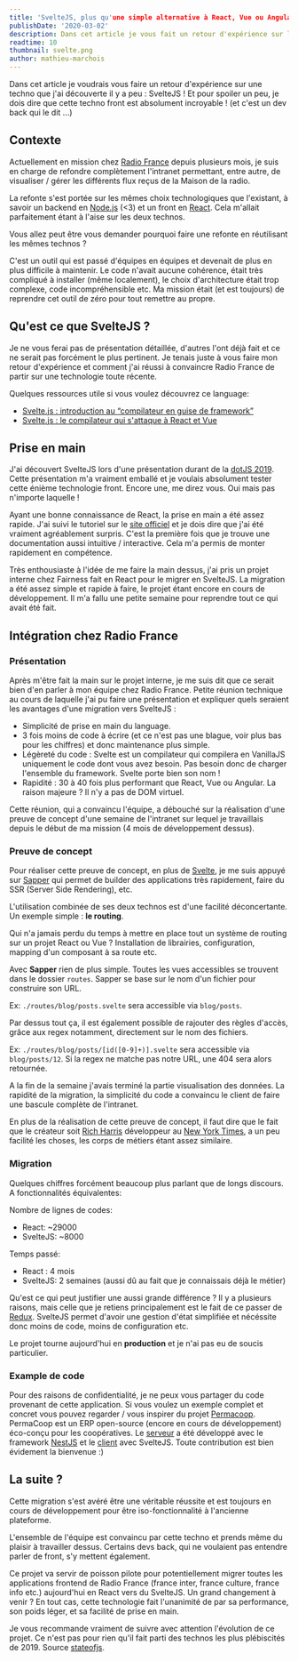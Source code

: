 ```yaml
---
title: 'SvelteJS, plus qu'une simple alternative à React, Vue ou Angular'
publishDate: '2020-03-02'
description: Dans cet article je vous fait un retour d'expérience sur l'utilisation de SvelteJS. Plus qu'une simple alternative ? La réponse est oui !
readtime: 10
thumbnail: svelte.png
author: mathieu-marchois
---
```


Dans cet article je voudrais vous faire un retour d'expérience sur une techno que j'ai découverte il y a peu : SvelteJS !
Et pour spoiler un peu, je dois dire que cette techno front est absolument incroyable ! (et c'est un dev back qui le dit ...)

## Contexte

Actuellement en mission chez [Radio France](https://www.radiofrance.fr/) depuis plusieurs mois, je suis en charge de refondre complètement l'intranet permettant, entre autre, de visualiser / gérer les différents flux reçus de la Maison de la radio.

La refonte s'est portée sur les mêmes choix technologiques que l'existant, à savoir un backend en [Node.js](https://nodejs.org) (<3) et un front en [React](https://fr.reactjs.org/). Cela m'allait parfaitement étant à l'aise sur les deux technos.

Vous allez peut être vous demander pourquoi faire une refonte en réutilisant les mêmes technos ?

C'est un outil qui est passé d'équipes en équipes et devenait de plus en plus difficile à maintenir. Le code n'avait aucune cohérence, était très compliqué à installer (même localement), le choix d'architecture était trop complexe, code incompréhensible etc.
Ma mission était (et est toujours) de reprendre cet outil de zéro pour tout remettre au propre.

## Qu'est ce que SvelteJS ?

Je ne vous ferai pas de présentation détaillée, d'autres l'ont déjà fait et ce ne serait pas forcément le plus pertinent. Je tenais juste à vous faire mon retour d'expérience et comment j'ai réussi à convaincre Radio France de partir sur une technologie toute récente.

Quelques ressources utile si vous voulez découvrez ce language:

-   [Svelte.js : introduction au “compilateur en guise de framework”](https://medium.com/@nilmanduil/svelte-js-le-compilateur-en-guise-de-framework-5473f1d727f8)
-   [Svelte.js : le compilateur qui s'attaque à React et Vue](http://www.meanjs.fr/svelte-la-librairie-le-compilateur-plutot-qui-sattaque-a-react-et-vue/)

## Prise en main

J'ai découvert SvelteJS lors d'une présentation durant de la [dotJS 2019](https://www.dotjs.io/schedule/dotjs-2019). Cette présentation m'a vraiment emballé et je voulais absolument tester cette énième technologie front. Encore une, me direz vous. Oui mais pas n'importe laquelle !

Ayant une bonne connaissance de React, la prise en main a été assez rapide. J'ai suivi le tutoriel sur le [site officiel](https://svelte.dev/tutorial/basics) et je dois dire que j'ai été vraiment agréablement surpris.
C'est la première fois que je trouve une documentation aussi intuitive / interactive. Cela m'a permis de monter rapidement en compétence.

Très enthousiaste à l'idée de me faire la main dessus, j'ai pris un projet interne chez Fairness fait en React pour le migrer en SvelteJS.
La migration a été assez simple et rapide à faire, le projet étant encore en cours de développement. Il m'a fallu une petite semaine pour reprendre tout ce qui avait été fait.

## Intégration chez Radio France

### Présentation

Après m'être fait la main sur le projet interne, je me suis dit que ce serait bien d'en parler à mon équipe chez Radio France.
Petite réunion technique au cours de laquelle j'ai pu faire une présentation et expliquer quels seraient les avantages d'une migration vers SvelteJS :

-   Simplicité de prise en main du language.
-   3 fois moins de code à écrire (et ce n'est pas une blague, voir plus bas pour les chiffres) et donc maintenance plus simple.
-   Légèreté du code : Svelte est un compilateur qui compilera en VanillaJS uniquement le code dont vous avez besoin. Pas besoin donc de charger l'ensemble du framework. Svelte porte bien son nom !
-   Rapidité : 30 à 40 fois plus performant que React, Vue ou Angular. La raison majeure ? Il n'y a pas de DOM virtuel.

Cette réunion, qui a convaincu l'équipe, a débouché sur la réalisation d'une preuve de concept d'une semaine de l'intranet sur lequel je travaillais depuis le début de ma mission (4 mois de développement dessus).

### Preuve de concept

Pour réaliser cette preuve de concept, en plus de [Svelte](https://svelte.dev/), je me suis appuyé sur [Sapper](https://sapper.svelte.dev/) qui permet de builder des applications très rapidement, faire du SSR (Server Side Rendering), etc.

L'utilisation combinée de ses deux technos est d'une facilité déconcertante. Un exemple simple : **le routing**.

Qui n'a jamais perdu du temps à mettre en place tout un système de routing sur un projet React ou Vue ? Installation de librairies, configuration, mapping d'un composant à sa route etc.

Avec **Sapper** rien de plus simple. Toutes les vues accessibles se trouvent dans le dossier `routes`. Sapper se base sur le nom d'un fichier pour construire son URL.

Ex: `./routes/blog/posts.svelte` sera accessible via `blog/posts`.

Par dessus tout ça, il est également possible de rajouter des règles d'accès, grâce aux regex notamment, directement sur le nom des fichiers.

Ex: `./routes/blog/posts/[id([0-9]+)].svelte` sera accessible via `blog/posts/12`. Si la regex ne matche pas notre URL, une 404 sera alors retournée.

A la fin de la semaine j'avais terminé la partie visualisation des données. La rapidité de la migration, la simplicité du code a convaincu le client de faire une bascule complète de l'intranet.

En plus de la réalisation de cette preuve de concept, il faut dire que le fait que le créateur soit [Rich Harris](https://github.com/Rich-Harris) développeur au [New York Times](https://www.nytimes.com/), a un peu facilité les choses, les corps de métiers étant assez similaire.

### Migration

Quelques chiffres forcément beaucoup plus parlant que de longs discours. A fonctionnalités équivalentes:

Nombre de lignes de codes:

-   React: ~29000
-   SvelteJS: ~8000

Temps passé:

-   React : 4 mois
-   SvelteJS: 2 semaines (aussi dû au fait que je connaissais déjà le métier)

Qu'est ce qui peut justifier une aussi grande différence ? Il y a plusieurs raisons, mais celle que je retiens principalement est le fait de ce passer de [Redux](https://redux.js.org/). SvelteJS permet d'avoir une gestion d'état simplifiée et nécéssite donc moins de code, moins de configuration etc.

Le projet tourne aujourd'hui en **production** et je n'ai pas eu de soucis particulier.

### Example de code

Pour des raisons de confidentialité, je ne peux vous partager du code provenant de cette application. Si vous voulez un exemple complet et concret vous pouvez regarder / vous inspirer du projet [Permacoop](https://github.com/fairnesscoop/permacoop). PermaCoop est un ERP open-source (encore en cours de développement) éco-conçu pour les coopératives.
Le [serveur](https://github.com/fairnesscoop/permacoop/tree/master/server) a été développé avec le framework [NestJS](https://nestjs.com/) et le [client](https://github.com/fairnesscoop/permacoop/tree/master/client) avec SvelteJS. Toute contribution est bien évidement la bienvenue :)

## La suite ?

Cette migration s'est avéré être une véritable réussite et est toujours en cours de développement pour être iso-fonctionnalité à l'ancienne plateforme.

L'ensemble de l'équipe est convaincu par cette techno et prends même du plaisir à travailler dessus. Certains devs back, qui ne voulaient pas entendre parler de front, s'y mettent également.

Ce projet va servir de poisson pilote pour potentiellement migrer toutes les applications frontend de Radio France (france inter, france culture, france info etc.) aujourd'hui en React vers du SvelteJS.
Un grand changement à venir ? En tout cas, cette technologie fait l'unanimité de par sa performance, son poids léger, et sa facilité de prise en main.

Je vous recommande vraiment de suivre avec attention l'évolution de ce projet. Ce n'est pas pour rien qu'il fait parti des technos les plus plébiscités de 2019. Source [stateofjs](https://2019.stateofjs.com).
